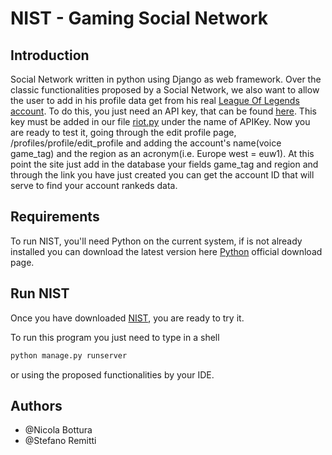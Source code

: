# NIST - Gaming Social Network

## Introduction
Social Network written in python using Django as web framework.
Over the classic functionalities proposed by a Social Network, we also want to allow the user to add in his profile data get from his real [League Of Legends account](https://play.euw.leagueoflegends.com/it_IT).
To do this, you just need an API key, that can be found [here](https://developer.riotgames.com/).
This key must be added in our file [riot.py](https://github.com/NicolaBottura/GamingSocialNetwork_NIST/blob/master/profiles/riot.py) under the name of APIKey.
Now you are ready to test it, going through the edit profile page, /profiles/profile/edit_profile and adding the account's name(voice game_tag) and the region as an acronym(i.e. Europe west = euw1).
At this point the site just add in the database your fields game_tag and region and through the link you have just created you can get the account ID that will serve to find your account rankeds data.

## Requirements
To run NIST, you'll need Python on the current system, if is not already installed you can download the latest version here [Python](https://www.python.org/downloads/) official download page.

## Run NIST
Once you have downloaded [NIST](https://github.com/NicolaBottura/GamingSocialNetwork_NIST), you are ready to try it.

To run this program you just need to type in a shell
```bash
python manage.py runserver
```

or using the proposed functionalities by your IDE.

## Authors
* @Nicola Bottura
* @Stefano Remitti

